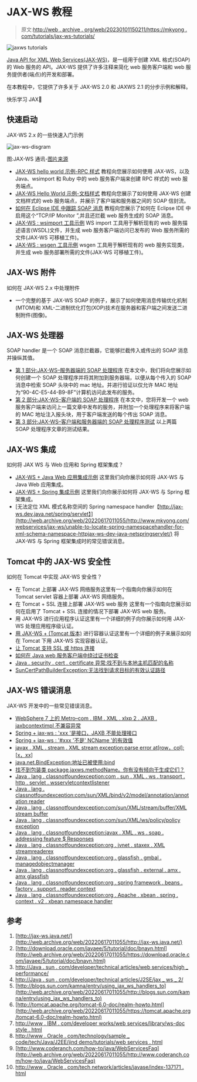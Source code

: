# JAX-WS 教程

> 原文:[http://web . archive . org/web/20230101150211/https://mkyong . com/tutorials/jax-ws-tutorials/](http://web.archive.org/web/20230101150211/https://mkyong.com/tutorials/jax-ws-tutorials/)

![jaxws tutorials](../Images/cd264abc0867e113d7dd2ef1fd3bc716.png "jaxws-tutorials")

[Java API for XML Web Services(JAX-WS)](http://web.archive.org/web/20220617011055/http://jax-ws.java.net/)，是一组用于创建 XML 格式(SOAP)的 Web 服务的 API。JAX-WS 提供了许多注释来简化 web 服务客户端和 web 服务提供者(端点)的开发和部署。

在本教程中，它提供了许多关于 JAX-WS 2.0 和 JAXWS 2.1 的分步示例和解释。

快乐学习 JAX🙂

## 快速启动

JAX-WS 2.x 的一些快速入门示例

![jax-ws-disgram](../Images/c3f8dbd675015cadee7e2bd9d52f766b.png "jax-ws-disgram")

图:JAX-WS 通讯-[图片来源](http://web.archive.org/web/20220617011055/https://download.oracle.com/javaee/5/tutorial/doc/bnayn.html)

*   [JAX-WS hello world 示例-RPC 样式](http://web.archive.org/web/20220617011055/http://www.mkyong.com/webservices/jax-ws/jax-ws-hello-world-example/)
    教程向您展示如何使用 JAX-WS，以及 Java、wsimport 和 Ruby 中的 web 服务客户端来创建 RPC 样式的 web 服务端点。
*   [JAX-WS Hello World 示例-文档样式](http://web.archive.org/web/20220617011055/http://www.mkyong.com/webservices/jax-ws/jax-ws-hello-world-example-document-style/)
    教程向您展示了如何使用 JAX-WS 创建文档样式的 web 服务端点，并展示了客户端和服务器之间的 SOAP 信封流。
*   [如何在 Eclipse IDE 中跟踪 SOAP 消息](http://web.archive.org/web/20220617011055/http://www.mkyong.com/webservices/jax-ws/how-to-trace-soap-message-in-eclipse-ide/)
    教程向您展示了如何在 Eclipse IDE 中启用这个“TCP/IP Monitor ”,并且还拦截 web 服务生成的 SOAP 消息。
*   [JAX-WS : wsimport 工具示例](http://web.archive.org/web/20220617011055/http://www.mkyong.com/webservices/jax-ws/jax-ws-wsimport-tool-example/)
    WS import 工具用于解析现有的 web 服务描述语言(WSDL)文件，并生成 web 服务客户端访问已发布的 Web 服务所需的文件(JAX-WS 可移植工件)。
*   [JAX-WS : wsgen 工具示例](http://web.archive.org/web/20220617011055/http://www.mkyong.com/webservices/jax-ws/jax-ws-wsgen-tool-example/)
    wsgen 工具用于解析现有的 web 服务实现类，并生成 web 服务部署所需的文件(JAX-WS 可移植工件)。

## JAX-WS 附件

如何在 JAX-WS 2.x 中处理附件

*   一个完整的基于 JAX-WS SOAP 的例子，展示了如何使用消息传输优化机制(MTOM)和 XML-二进制优化打包(XOP)技术在服务器和客户端之间发送二进制附件(图像)。

## JAX-WS 处理器

SOAP handler 是一个 SOAP 消息拦截器，它能够拦截传入或传出的 SOAP 消息并操纵其值。

*   [第 1 部分:JAX-WS–服务器端的 SOAP 处理程序](http://web.archive.org/web/20220617011055/http://www.mkyong.com/webservices/jax-ws/jax-ws-soap-handler-in-server-side/)
    在本文中，我们将向您展示如何创建一个 SOAP 处理程序并将其附加到服务器端，以便从每个传入的 SOAP 消息中检索 SOAP 头块中的 mac 地址。并进行验证以仅允许 MAC 地址为“90-4C-E5-44-B9-8F”计算机访问此发布的服务。
*   [第 2 部分:JAX-WS–客户端的 SOAP 处理程序](http://web.archive.org/web/20220617011055/http://www.mkyong.com/webservices/jax-ws/jax-ws-soap-handler-in-client-side/)
    在本文中，您将开发一个 web 服务客户端来访问上一篇文章中发布的服务，并附加一个处理程序来将客户端的 MAC 地址注入报头块，用于客户端发送的每个传出 SOAP 消息。
*   [第 3 部分:JAX-WS–客户端和服务器端的 SOAP 处理程序测试](http://web.archive.org/web/20220617011055/http://www.mkyong.com/webservices/jax-ws/jax-ws-soap-handler-testing-for-client-and-server-side/)
    以上两篇 SOAP 处理程序文章的测试结果。

## JAX-WS 集成

如何将 JAX WS 与 Web 应用和 Spring 框架集成？

*   [JAX-WS + Java Web 应用集成示例](http://web.archive.org/web/20220617011055/http://www.mkyong.com/webservices/jax-ws/jax-ws-java-web-application-integration-example/)
    这里我们向你展示如何将 JAX-WS 与 Java Web 应用集成。
*   [JAX-WS + Spring 集成示例](http://web.archive.org/web/20220617011055/http://www.mkyong.com/webservices/jax-ws/jax-ws-spring-integration-example/)
    这里我们向你展示如何将 JAX-WS 与 Spring 框架集成。
*   [无法定位 XML 模式名称空间的 Spring namespace handler【http://jax-ws.dev.java.net/spring/servlet】](http://web.archive.org/web/20220617011055/http://www.mkyong.com/webservices/jax-ws/unable-to-locate-spring-namespacehandler-for-xml-schema-namespace-httpjax-ws-dev-java-netspringservlet/)
    将 JAX-WS 与 Spring 框架集成时的常见错误消息。

## Tomcat 中的 JAX-WS 安全性

如何在 Tomcat 中实现 JAX-WS 安全性？

*   在 Tomcat
    上部署 JAX-WS 网络服务这里有一个指南向你展示如何在 Tomcat servlet 容器上部署 JAX-WS 网络服务。
*   在 Tomcat + SSL 连接上部署 JAX-WS web 服务
    这里有一个指南向您展示如何在启用了 Tomcat + SSL 连接的情况下部署 JAX-WS web 服务。
*   用 JAX-WS 进行应用程序认证这里有一个详细的例子向你展示如何用 JAX-WS 处理应用程序级认证。
*   [用 JAX-WS + (Tomcat 版本)](http://web.archive.org/web/20220617011055/http://www.mkyong.com/webservices/jax-ws/container-authentication-with-jax-ws-tomcat/)
    进行容器认证这里有一个详细的例子来展示如何在 Tomcat 下用 JAX-WS 实现容器认证。
*   [让 Tomcat 支持 SSL 或 https 连接](http://web.archive.org/web/20220617011055/http://www.mkyong.com/tomcat/how-to-configure-tomcat-to-support-ssl-or-https/)
*   [如何在 Java web 服务客户端中绕过证书检查](http://web.archive.org/web/20220617011055/http://www.mkyong.com/webservices/jax-ws/how-to-bypass-certificate-checking-in-a-java-web-service-client/)
*   [Java . security . cert . certificate 异常:找不到与本地主机匹配的名称](http://web.archive.org/web/20220617011055/http://www.mkyong.com/webservices/jax-ws/java-security-cert-certificateexception-no-name-matching-localhost-found/)
*   [SunCertPathBuilderException:无法找到请求目标的有效认证路径](http://web.archive.org/web/20220617011055/http://www.mkyong.com/webservices/jax-ws/suncertpathbuilderexception-unable-to-find-valid-certification-path-to-requested-target/)

## JAX-WS 错误消息

JAX-WS 开发中的一些常见错误消息。

*   [WebSphere 7 上的 Metro–com . IBM . XML . xlxp 2 . JAXB . jaxbcontextimpl 不兼容异常](http://web.archive.org/web/20220617011055/http://www.mkyong.com/webservices/jax-ws/metro-on-websphere-7-com-ibm-xml-xlxp2-jaxb-jaxbcontextimpl-incompatible-exception/)
*   [Spring + jax-ws : 'xxx '是接口，JAXB 不能处理接口](http://web.archive.org/web/20220617011055/http://www.mkyong.com/webservices/jax-ws/spring-jax-ws-xxx-is-an-interface-and-jaxb-cant-handle-interfaces/)
*   [Spring + jax-ws : '#xxx '不是' NCName '的有效值](http://web.archive.org/web/20220617011055/http://www.mkyong.com/webservices/jax-ws/spring-jax-ws-xxx-is-not-a-valid-value-for-ncname/)
*   [javax . XML . stream . XML stream exception:parse error at[row，col]:[x，xx]](http://web.archive.org/web/20220617011055/http://www.mkyong.com/webservices/jax-ws/javax-xml-stream-xmlstreamexception-parseerror-at-rowcolxxx/)
*   [java.net.BindException:地址已被使用:bind](http://web.archive.org/web/20220617011055/http://www.mkyong.com/webservices/jax-ws/java-net-bindexception-address-already-in-use-bind/)
*   [找不到包装类 package.jaxws.methodName。你有没有倾向于生成它们？](http://web.archive.org/web/20220617011055/http://www.mkyong.com/webservices/jax-ws/wrapper-class-package-jaxws-methodname-is-not-found-have-you-run-apt-to-generate-them/)
*   [Java . lang . classnotfoundexception:com . sun . XML . ws . transport . http . servlet . wsservletcontextlistener](http://web.archive.org/web/20220617011055/http://www.mkyong.com/webservices/jax-ws/java-lang-classnotfoundexception-com-sun-xml-ws-transport-http-servlet-wsservletcontextlistener/)
*   [Java . lang . classnotfoundexception:com/sun/XML/bind/v2/model/annotation/annotation reader](http://web.archive.org/web/20220617011055/http://www.mkyong.com/webservices/jax-ws/java-lang-classnotfoundexception-comsunxmlbindv2modelannotationannotationreader/)
*   [Java . lang . classnotfoundexception:com/sun/XML/stream/buffer/XML stream buffer](http://web.archive.org/web/20220617011055/http://www.mkyong.com/webservices/jax-ws/java-lang-classnotfoundexception-comsunxmlstreambufferxmlstreambuffer/)
*   [Java . lang . classnotfoundexception:com/sun/XML/ws/policy/policy exception](http://web.archive.org/web/20220617011055/http://www.mkyong.com/webservices/jax-ws/java-lang-classnotfoundexception-comsunxmlwspolicypolicyexception/)
*   [Java . lang . classnotfoundexception:javax . XML . ws . soap . addressing feature $ Responses](http://web.archive.org/web/20220617011055/http://www.mkyong.com/webservices/jax-ws/java-lang-classnotfoundexception-javax-xml-ws-soap-addressingfeatureresponses/)
*   [Java . lang . classnotfoundexception:org . jvnet . staxex . XML streamreaderex](http://web.archive.org/web/20220617011055/http://www.mkyong.com/webservices/jax-ws/java-lang-classnotfoundexception-org-jvnet-staxex-xmlstreamreaderex/)
*   [Java . lang . classnotfoundexception:org . glassfish . gmbal . managedobjectmanager](http://web.archive.org/web/20220617011055/http://www.mkyong.com/webservices/jax-ws/java-lang-classnotfoundexception-org-glassfish-gmbal-managedobjectmanager/)
*   [Java . lang . classnotfoundexception:org . glassfish . external . amx . amx glassfish](http://web.archive.org/web/20220617011055/http://www.mkyong.com/webservices/jax-ws/java-lang-classnotfoundexception-org-glassfish-external-amx-amxglassfish/)
*   [Java . lang . classnotfoundexception:org . spring framework . beans . factory . support . reader context](http://web.archive.org/web/20220617011055/http://www.mkyong.com/webservices/jax-ws/java-lang-classnotfoundexception-org-springframework-beans-factory-support-readercontext/)
*   [Java . lang . classnotfoundexception:org . Apache . xbean . spring . context . v2 . xbean namespace handler](http://web.archive.org/web/20220617011055/http://www.mkyong.com/webservices/jax-ws/java-lang-classnotfoundexception-org-apache-xbean-spring-context-v2-xbeannamespacehandler/)

## 参考

1.  [http://jax-ws.java.net/](http://web.archive.org/web/20220617011055/http://jax-ws.java.net/)
2.  [http://download.oracle.com/javaee/5/tutorial/doc/bnayn.html](http://web.archive.org/web/20220617011055/https://download.oracle.com/javaee/5/tutorial/doc/bnayn.html)
3.  [http://Java . sun . com/developer/technical articles/web services/high _ performance/](http://web.archive.org/web/20220617011055/http://java.sun.com/developer/technicalArticles/WebServices/high_performance/)
4.  [http://Java . sun . com/developer/technical articles/J2SE/jax _ ws _ 2/](http://web.archive.org/web/20220617011055/http://java.sun.com/developer/technicalArticles/J2SE/jax_ws_2/)
5.  [http://blogs.sun.com/kamna/entry/using_jax_ws_handlers_to](http://web.archive.org/web/20220617011055/http://blogs.sun.com/kamna/entry/using_jax_ws_handlers_to)
6.  [http://tomcat.apache.org/tomcat-6.0-doc/realm-howto.html](http://web.archive.org/web/20220617011055/https://tomcat.apache.org/tomcat-6.0-doc/realm-howto.html)
7.  [http://www . IBM . com/developer works/web services/library/ws-doc style . html](http://web.archive.org/web/20220617011055/https://www.ibm.com/developerworks/webservices/library/ws-docstyle.html)
8.  [http://www . Oracle . com/technology/sample _ code/tech/Java/J2EE/jind demo/tutorials/web services . html](http://web.archive.org/web/20220617011055/http://www.oracle.com/technology/sample_code/tech/java/j2ee/jintdemo/tutorials/webservices.html)
9.  [http://www.coderanch.com/how-to/java/WebServicesFaq](http://web.archive.org/web/20220617011055/http://www.coderanch.com/how-to/java/WebServicesFaq)
10.  [http://www . Oracle . com/tech network/articles/javase/index-137171 . html](http://web.archive.org/web/20220617011055/http://www.oracle.com/technetwork/articles/javase/index-137171.html)

<input type="hidden" id="mkyong-current-postId" value="8198">